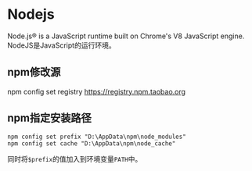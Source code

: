 # Nodejs
Node.js® is a JavaScript runtime built on Chrome's V8 JavaScript engine.
NodeJS是JavaScript的运行环境。

## npm修改源
npm config set registry https://registry.npm.taobao.org

## npm指定安装路径
```shell
npm config set prefix "D:\AppData\npm\node_modules"
npm config set cache "D:\AppData\npm\node_cache"
```
同时将`$prefix`的值加入到环境变量`PATH`中。

